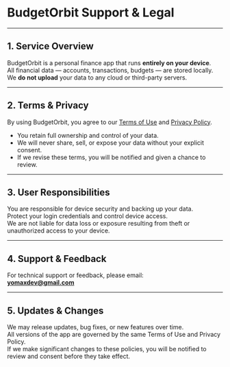 # BudgetOrbit Support & Legal


---

## 1. Service Overview  
BudgetOrbit is a personal finance app that runs **entirely on your device**.  
All financial data — accounts, transactions, budgets — are stored locally.  
We **do not upload** your data to any cloud or third-party servers.

---

## 2. Terms & Privacy  
By using BudgetOrbit, you agree to our [Terms of Use](./terms-of-use.md) and [Privacy Policy](./privacy-policy.md).  
- You retain full ownership and control of your data.  
- We will never share, sell, or expose your data without your explicit consent.  
- If we revise these terms, you will be notified and given a chance to review.

---

## 3. User Responsibilities  
You are responsible for device security and backing up your data.  
Protect your login credentials and control device access.  
We are not liable for data loss or exposure resulting from theft or unauthorized access to your device.

---

## 4. Support & Feedback  
For technical support or feedback, please email:  
**yomaxdev@gmail.com**

---

## 5. Updates & Changes  
We may release updates, bug fixes, or new features over time.  
All versions of the app are governed by the same Terms of Use and Privacy Policy.  
If we make significant changes to these policies, you will be notified to review and consent before they take effect.
